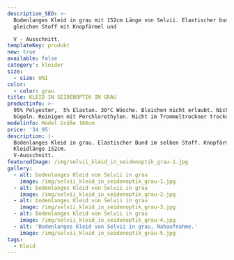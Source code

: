 ```yaml
---
description_SEO: >-
  Bodenlanges Kleid in grau mit 152cm Länge von Selvii. Elastischer bund im
  gleichen Stoff mit Knopfärmel und

  V - Ausschnitt.
templateKey: produkt
new: true
available: false
category': kleider
size:
  - size: UNI
color:
  - color: grau
title: KLEID IN SEIDENOPTIK IN GRAU
productinfo: >-
  95% Polyester,  5% Elastan. 30°C Wäsche. Bleichen nicht erlaubt. Nicht
  bügeln. Reinigen mit Perchlorethylen. Nicht im Trommeltrockner trocknen.
modelinfo: Model Größe 166cm
price: '34.95'
description: |-
  Bodenlanges Kleid in grau. Elastischer Bund im selben Stoff. Knopfärmel.
  Kleidlänge 152cm.
  V-Ausschnitt.
featuredImage: /img/selvii_kleid_in_seidenoptik_grau-1.jpg
gallery:
  - alt: bodenlanges Kleid von Selvii in grau
    image: /img/selvii_kleid_in_seidenoptik_grau-1.jpg
  - alt: bodenlanges Kleid von Selvii in grau
    image: /img/selvii_kleid_in_seidenoptik_grau-2.jpg
  - alt: bodenlanges Kleid von Selvii in grau
    image: /img/selvii_kleid_in_seidenoptik_grau-3.jpg
  - alt: Bodenlanges Kleid von Selvii in grau
    image: /img/selvii_kleid_in_seidenoptik_grau-4.jpg
  - alt: 'Bodenlanges Kleid von Selvii in grau, Nahaufnahme.'
    image: /img/selvii_kleid_in_seidenoptik_grau-5.jpg
tags:
  - Kleid
---
```



